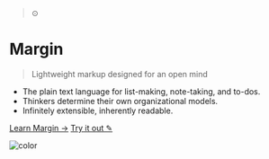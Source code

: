 <!--![logo](assets/img/logo.png)-->

> &#8857;
# Margin

> Lightweight markup designed for an open mind

- The plain text language for list-making, note-taking, and to-dos.
- Thinkers determine their own organizational models.
- Infinitely extensible, inherently readable.

<!--[GitHub &#8594;](https://github.com/gamburg/margin/)-->
[Learn Margin &#8594;](#philosophy)
[Try it out &#9998;](https://margin.love/parser)

<!-- background color -->

![color](#f0f0f0)
